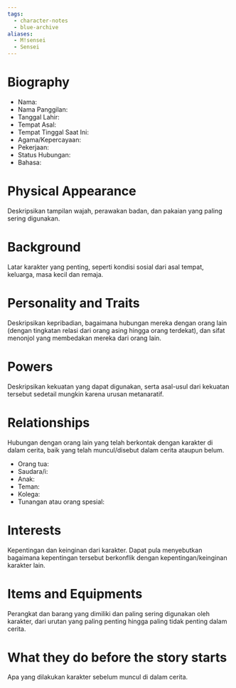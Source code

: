 ```yaml
---
tags:
  - character-notes
  - blue-archive
aliases:
  - M!sensei
  - Sensei
---
```

# Biography

- Nama:
- Nama Panggilan:
- Tanggal Lahir:
- Tempat Asal:
- Tempat Tinggal Saat Ini:
- Agama/Kepercayaan:
- Pekerjaan:
- Status Hubungan:
- Bahasa:

# Physical Appearance

Deskripsikan tampilan wajah, perawakan badan, dan pakaian yang paling sering digunakan.
# Background

Latar karakter yang penting, seperti kondisi sosial dari asal tempat, keluarga, masa kecil dan remaja.
# Personality and Traits

Deskripsikan kepribadian, bagaimana hubungan mereka dengan orang lain (dengan tingkatan relasi dari orang asing hingga orang terdekat), dan sifat menonjol yang membedakan mereka dari orang lain.
# Powers

Deskripsikan kekuatan yang dapat digunakan, serta asal-usul dari kekuatan tersebut sedetail mungkin karena urusan metanaratif.
# Relationships

Hubungan dengan orang lain yang telah berkontak dengan karakter di dalam cerita, baik yang telah muncul/disebut dalam cerita ataupun belum.

- Orang tua:
- Saudara/i:
- Anak:
- Teman:
- Kolega:
- Tunangan atau orang spesial:
# Interests

Kepentingan dan keinginan dari karakter. Dapat pula menyebutkan bagaimana kepentingan tersebut berkonflik dengan kepentingan/keinginan karakter lain.
# Items and Equipments

Perangkat dan barang yang dimiliki dan paling sering digunakan oleh karakter, dari urutan yang paling penting hingga paling tidak penting dalam cerita.
# What they do before the story starts

Apa yang dilakukan karakter sebelum muncul di dalam cerita.